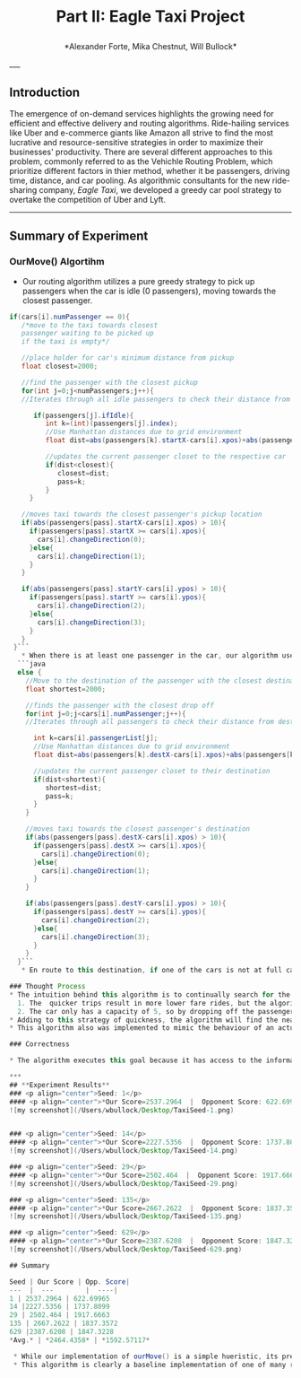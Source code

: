 # <p align="center"> **Part II: Eagle Taxi Project**  </p>
<p align="center"> *Alexander Forte, Mika Chestnut, Will Bullock*  </p>
___

## **Introduction**
The emergence of on-demand services highlights the growing need for efficient and effective delivery and routing algorithms. Ride-hailing services like Uber and e-commerce giants like Amazon all strive to find the most lucrative and resource-sensitive strategies in order to maximize their businesses' productivity. There are several different approaches to this problem, commonly referred to as the Vehichle Routing Problem, which prioritize different factors in thier method, whether it be passengers, driving time, distance, and car pooling. As algorithmic consultants for the new ride-sharing company, *Eagle Taxi*, we developed a greedy car pool strategy to overtake the competition of Uber and Lyft.

___
## **Summary of Experiment**
### OurMove() Algortihm
* Our routing algorithm utilizes a pure greedy strategy to pick up passengers when the car is idle (0 passengers), moving towards the closest passenger.

```java
if(cars[i].numPassenger == 0){
   /*move to the taxi towards closest
   passenger waiting to be picked up
   if the taxi is empty*/

   //place holder for car's minimum distance from pickup
   float closest=2000;

   //find the passenger with the closest pickup
   for(int j=0;j<numPassengers;j++){
   //Iterates through all idle passengers to check their distance from the car's current position

      if(passengers[j].ifIdle){
         int k=(int)(passengers[j].index);
         //Use Manhattan distances due to grid environment
         float dist=abs(passengers[k].startX-cars[i].xpos)+abs(passengers[k].startY-cars[i].ypos);

         //updates the current passenger closet to the respective car
         if(dist<closest){
            closest=dist;
            pass=k;
         }
     }

   //moves taxi towards the closest passenger's pickup location
   if(abs(passengers[pass].startX-cars[i].xpos) > 10){
     if(passengers[pass].startX >= cars[i].xpos){
       cars[i].changeDirection(0);
     }else{
       cars[i].changeDirection(1);
     }
   }

   if(abs(passengers[pass].startY-cars[i].ypos) > 10){
     if(passengers[pass].startY >= cars[i].ypos){
       cars[i].changeDirection(2);
     }else{
       cars[i].changeDirection(3);
     }
   }
 }```
   * When there is at least one passenger in the car, our algorithm uses Manhattan distances (due to the grid orientation of the environment) to drop off the passenger with the closest destination.
  ```java
  else {
    //Move to the destination of the passenger with the closest destination
    float shortest=2000;

    //finds the passenger with the closest drop off
    for(int j=0;j<cars[i].numPassenger;j++){
    //Iterates through all passengers to check their distance from destination

      int k=cars[i].passengerList[j];
      //Use Manhattan distances due to grid environment
      float dist=abs(passengers[k].destX-cars[i].xpos)+abs(passengers[k].destY-cars[i].ypos);

      //updates the current passenger closet to their destination
      if(dist<shortest){
         shortest=dist;
         pass=k;
      }
    }

    //moves taxi towards the closest passenger's destination
    if(abs(passengers[pass].destX-cars[i].xpos) > 10){
      if(passengers[pass].destX >= cars[i].xpos){
        cars[i].changeDirection(0);
      }else{
        cars[i].changeDirection(1);
      }
    }

    if(abs(passengers[pass].destY-cars[i].ypos) > 10){
      if(passengers[pass].destY >= cars[i].ypos){
        cars[i].changeDirection(2);
      }else{
        cars[i].changeDirection(3);
      }
    }
  }```
   * En route to this destination, if one of the cars is not at full capacity, it will pick up passengers in its path. If a new passenger needs to be dropped off at a closer destination than the previous closest, the route will update and this cycle will continue until the time frame ends.

### Thought Process
* The intuition behind this algorithm is to continually search for the nearest destination because:
  1. The  quicker trips result in more lower fare rides, but the algorithm aims to execute a large quantity of these rides to capitalize on the time constraint of the competition.
  2. The car only has a capacity of 5, so by dropping off the passenger with the closest destination, the quicker the taxi can add another potential trip.
* Adding to this strategy of quickness, the algorithm will find the nearest idle passenger if the car is empty to ensure the quickest turnaround time to another trip.
* This algorithm also was implemented to mimic the behaviour of an actual taxi in the sense that it aims to leverage quick trips to build up smaller, but more frequent fares.

### Correctness

* The algorithm executes this goal because it has access to the information of all the passengers starting and ending points. Therefore it can use Manhattan distances to sum the difference in X and Y coordinates of the car and destination/passenger to determing either the closest passenger or destination. The algorithim then simply uses the changeDirection() function to move towards the predetermined location.

***
## **Experiment Results**
### <p align="center">Seed: 1</p>
#### <p align="center">*Our Score=2537.2964  |  Opponent Score: 622.69965*</p>
![my screenshot](/Users/wbullock/Desktop/TaxiSeed-1.png)


### <p align="center">Seed: 14</p>
#### <p align="center">*Our Score=2227.5356  |  Opponent Score: 1737.8099*</p>
![my screenshot](/Users/wbullock/Desktop/TaxiSeed-14.png)

### <p align="center">Seed: 29</p>
#### <p align="center">*Our Score=2502.464  |  Opponent Score: 1917.6663*</p>
![my screenshot](/Users/wbullock/Desktop/TaxiSeed-29.png)

### <p align="center">Seed: 135</p>
#### <p align="center">*Our Score=2667.2622  |  Opponent Score: 1837.3572*</p>
![my screenshot](/Users/wbullock/Desktop/TaxiSeed-135.png)

### <p align="center">Seed: 629</p>
#### <p align="center">*Our Score=2387.6208  |  Opponent Score: 1847.3228*</p>
![my screenshot](/Users/wbullock/Desktop/TaxiSeed-629.png)

## Summary

Seed | Our Score | Opp. Score|
---  |  ---        |  ----|
1 | 2537.2964 | 622.69965
14 |2227.5356 | 1737.8099
29 | 2502.464 | 1917.6663
135 | 2667.2622 | 1837.3572
629 |2387.6208 | 1847.3228
*Avg.* | *2464.4358* | *1592.57117*

 * While our implementation of ourMove() is a simple hueristic, its preformance against the dumb greedy strategy shows the effectiveness of prioritizing speed and proximity.
 * This algorithm is clearly a baseline implementation of one of many routing algorithms and fails to optimize the route given each set of passengers.
